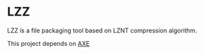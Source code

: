 # LZZ 

LZZ is a file packaging tool based on LZNT compression algorithm.

This project depends on [AXE](https://github.com/li-xilin/axe)

